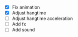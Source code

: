 - [x] Fix animation
- [x] Adjust hangtime
- [ ] Adjust hangtime acceleration
- [ ] Add fx 
- [ ] Add sound 

